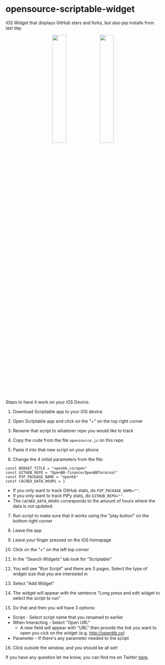 # opensource-scriptable-widget
iOS Widget that displays GitHub stars and forks, but also pip installs from last day

<p align="center">
  <img src="https://user-images.githubusercontent.com/25267873/216868276-7aed9ea6-4d0e-495f-92c7-9b3981f0022a.png" width="30%"/>
  <img src="https://user-images.githubusercontent.com/25267873/216898365-e2e17bda-d9b2-4e20-a8bb-dc6c2814d47a.png" width="30%"/>
</p>

Steps to have it work on your iOS Device:

1. Download Scriptable app to your iOS device

2. Open Scriptable app and click on the "+" on the top right corner

3. Rename that script to whatever repo you would like to track

4. Copy the code from the file `opensource.js` on this repo

5. Paste it into that new script on your phone

6. Change the 4 initial parameters from the file:

```
const WIDGET_TITLE = "openbb.co/open"
const GITHUB_REPO = "OpenBB-finance/OpenBBTerminal"
const PIP_PACKAGE_NAME = "openbb"
const CACHED_DATA_HOURS = 1
```

* If you only want to track GitHub stats, do `PIP_PACKAGE_NAME=""`.
* If you only want to track PiPy stats, do `GITHUB_REPO=""`.
* The `CACHED_DATA_HOURS` corresponds to the amount of hours where the data is not updated.

7. Run script to make sure that it works using the "play button" on the bottom right corner

8. Leave the app

9. Leave your finger pressed on the iOS homepage

10. Click on the "+" on the left top corner

11. In the "Search Widgets" tab look for "Scriptable"

12. You will see "Run Script" and there are 3 pages. Select the type of widget size that you are interested in

13. Select "Add Widget"

14. The widget will appear with the sentence "Long press and edit widget to select the script to run"

15. Do that and then you will have 3 options:

* Script - Select script name that you renamed to earlier
* When Interacting - Select "Open URL"
  * A new field will appear with "URL" then provide the link you want to open you cick on the widget (e.g. http://openbb.co)
* Parameter - If there's any parameter needed to the script

16. Click outside the window, and you should be all set!

If you have any question let me know, you can find me on Twitter [here](https://twitter.com/didier_lopes).


